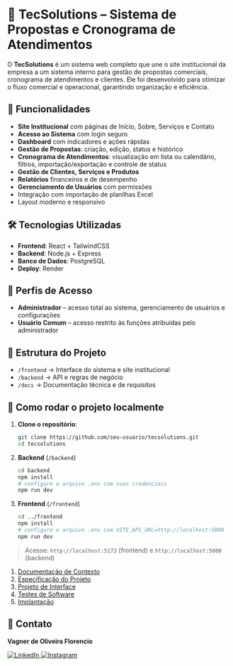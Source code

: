 # 📄 TecSolutions – Sistema de Propostas e Cronograma de Atendimentos

O **TecSolutions** é um sistema web completo que une o site institucional da empresa a um sistema interno para gestão de propostas comerciais, cronograma de atendimentos e clientes. Ele foi desenvolvido para otimizar o fluxo comercial e operacional, garantindo organização e eficiência.

## 🚀 Funcionalidades

- **Site Institucional** com páginas de Início, Sobre, Serviços e Contato
- **Acesso ao Sistema** com login seguro
- **Dashboard** com indicadores e ações rápidas
- **Gestão de Propostas**: criação, edição, status e histórico
- **Cronograma de Atendimentos**: visualização em lista ou calendário, filtros, importação/exportação e controle de status
- **Gestão de Clientes, Serviços e Produtos**
- **Relatórios** financeiros e de desempenho
- **Gerenciamento de Usuários** com permissões
- Integração com importação de planilhas Excel
- Layout moderno e responsivo

## 🛠️ Tecnologias Utilizadas

- **Frontend**: React + TailwindCSS
- **Backend**: Node.js + Express
- **Banco de Dados**: PostgreSQL
- **Deploy**: Render

## 👤 Perfis de Acesso

- **Administrador** – acesso total ao sistema, gerenciamento de usuários e configurações
- **Usuário Comum** – acesso restrito às funções atribuídas pelo administrador

## 📂 Estrutura do Projeto

- `/frontend` → Interface do sistema e site institucional
- `/backend` → API e regras de negócio
- `/docs` → Documentação técnica e de requisitos

## 📌 Como rodar o projeto localmente

1. **Clone o repositório**:

   ```bash
   git clone https://github.com/seu-usuario/tecsolutions.git
   cd tecsolutions
   ```

2. **Backend** (`/backend`)

   ```bash
   cd backend
   npm install
   # configure o arquivo .env com suas credenciais
   npm run dev
   ```

3. **Frontend** (`/frontend`)
   ```bash
   cd ../frontend
   npm install
   # configure o arquivo .env com VITE_API_URL=http://localhost:5000
   npm run dev
   ```

> Acesse: `http://localhost:5173` (frontend) e `http://localhost:5000` (backend)

<ol>
<li><a href="documentos/01-Documentação de Contexto.md"> Documentação de Contexto</a></li>
<li><a href="documentos/02-Especificação do Projeto.md"> Especificação do Projeto</a></li>
<li><a href="documentos/03-Projeto de Interface.md"> Projeto de Interface</a></li>
<li><a href="documentos/04-Testes de Software.md"> Testes de Software</a></li>
<li><a href="documentos/05-Implantação.md"> Implantação</a></li>
</ol>

## 📧 Contato

**Vagner de Oliveira Florencio**

<a href="https://www.linkedin.com/in/vagner-florencio-85679860/" target="_blank">
  <img src="https://img.shields.io/badge/LinkedIn-0077B5?style=for-the-badge&logo=linkedin&logoColor=white" alt="LinkedIn">
</a>

<a href="https://www.instagram.com/v4gn32/" target="_blank">
  <img src="https://img.shields.io/badge/Instagram-E4405F?style=for-the-badge&logo=instagram&logoColor=white" alt="Instagram">
</a>
